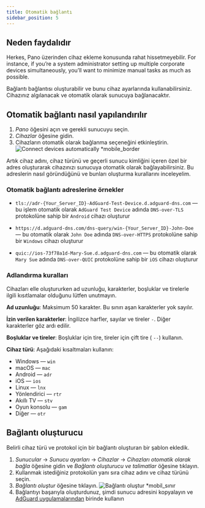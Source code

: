 ```yaml
---
title: Otomatik bağlantı
sidebar_position: 5
---
```


## Neden faydalıdır

Herkes, Pano üzerinden cihaz ekleme konusunda rahat hissetmeyebilir. For instance, if you’re a system administrator setting up multiple corporate devices simultaneously, you’ll want to minimize manual tasks as much as possible.

Bağlantı bağlantısı oluşturabilir ve bunu cihaz ayarlarında kullanabilirsiniz. Cihazınız algılanacak ve otomatik olarak sunucuya bağlanacaktır.

## Otomatik bağlantı nasıl yapılandırılır

1. _Pano_ öğesini açın ve gerekli sunucuyu seçin.
2. _Cihazlar_ öğesine gidin.
3. Cihazların otomatik olarak bağlanma seçeneğini etkinleştirin.
   ![Connect devices automatically \*mobile\_border](https://cdn.adtidy.org/content/kb/dns/private/new_dns/connect/automatically_step4.png)

Artık cihaz adını, cihaz türünü ve geçerli sunucu kimliğini içeren özel bir adres oluşturarak cihazınızı sunucuya otomatik olarak bağlayabilirsiniz. Bu adreslerin nasıl göründüğünü ve bunları oluşturma kurallarını inceleyelim.

### Otomatik bağlantı adreslerine örnekler

- `tls://adr-{Your_Server_ID}-AdGuard-Test-Device.d.adguard-dns.com` — bu işlem otomatik olarak `AdGuard Test Device` adında `DNS-over-TLS` protokolüne sahip bir `Android` cihazı oluşturur

- `https://d.adguard-dns.com/dns-query/win-{Your_Server_ID}-John-Doe` — bu otomatik olarak `John Doe` adında `DNS-over-HTTPS` protokolüne sahip bir `Windows` cihazı oluşturur

- `quic://ios-73f78a1d-Mary-Sue.d.adguard-dns.com` — bu otomatik olarak `Mary Sue` adında `DNS-over-QUIC` protokolüne sahip bir `iOS` cihazı oluşturur

### Adlandırma kuralları

Cihazları elle oluştururken ad uzunluğu, karakterler, boşluklar ve tirelerle ilgili kısıtlamalar olduğunu lütfen unutmayın.

**Ad uzunluğu**: Maksimum 50 karakter. Bu sınırı aşan karakterler yok sayılır.

**İzin verilen karakterler**: İngilizce harfler, sayılar ve tireler `-`. Diğer karakterler göz ardı edilir.

**Boşluklar ve tireler**: Boşluklar için tire, tireler için çift tire ( `--`) kullanın.

**Cihaz türü**: Aşağıdaki kısaltmaları kullanın:

- Windows — `win`
- macOS — `mac`
- Android — `adr`
- iOS — `ios`
- Linux — `lnx`
- Yönlendirici — `rtr`
- Akıllı TV — `stv`
- Oyun konsolu — `gam`
- Diğer — `otr`

## Bağlantı oluşturucu

Belirli cihaz türü ve protokol için bir bağlantı oluşturan bir şablon ekledik.

1. _Sunucular_ → _Sunucu ayarları_ → _Cihazlar_ → _Cihazları otomatik olarak bağla_ öğesine gidin ve _Bağlantı oluşturucu ve talimatlar_ öğesine tıklayın.
2. Kullanmak istediğiniz protokolün yanı sıra cihaz adını ve cihaz türünü seçin.
3. _Bağlantı oluştur_ öğesine tıklayın.
   ![Bağlantı oluştur \*mobil\_sınır](https://cdn.adtidy.org/content/kb/dns/private/new_dns/connect/automatically_step7.png)
4. Bağlantıyı başarıyla oluşturdunuz, şimdi sunucu adresini kopyalayın ve [AdGuard uygulamalarından](https://adguard.com/welcome.html) birinde kullanın
